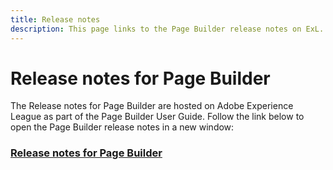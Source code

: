 ```yaml
---
title: Release notes
description: This page links to the Page Builder release notes on ExL. 
---
```


# Release notes for Page Builder

The Release notes for Page Builder are hosted on Adobe Experience League as part of the Page Builder User Guide. Follow the link below to open the Page Builder release notes in a new window:

### [Release notes for Page Builder](https://experienceleague.adobe.com/docs/commerce-admin/page-builder/release-notes.html)
